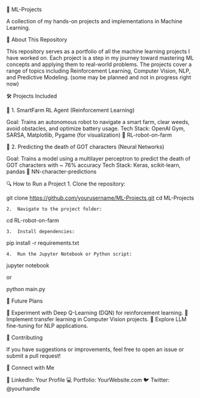 🤖 ML-Projects

A collection of my hands-on projects and implementations in Machine Learning.

📖 About This Repository

This repository serves as a portfolio of all the machine learning projects I have worked on. Each project is a step in my journey toward mastering ML concepts and applying them to real-world problems. The projects cover a range of topics including Reinforcement Learning, Computer Vision, NLP, and Predictive Modeling. (some may be planned and not in progress right now)

🛠️ Projects Included

🔹 1. SmartFarm RL Agent (Reinforcement Learning)

Goal: Trains an autonomous robot to navigate a smart farm, clear weeds, avoid obstacles, and optimize battery usage.
Tech Stack: OpenAI Gym, SARSA, Matplotlib, Pygame (for visualization)
📂 RL-robot-on-farm

🔹 2. Predicting the death of GOT characters (Neural Networks)

Goal: Trains a model using a multilayer perceptron to predict the death of GOT characters with ~ 76% accuracy
Tech Stack: Keras, scikit-learn, pandas
📂 NN-character-predictions 

🔍 How to Run a Project
	1.	Clone the repository:

git clone https://github.com/yourusername/ML-Projects.git
cd ML-Projects


	2.	Navigate to the project folder:

cd RL-robot-on-farm


	3.	Install dependencies:

pip install -r requirements.txt


	4.	Run the Jupyter Notebook or Python script:

jupyter notebook

or

python main.py



📌 Future Plans

🔹 Experiment with Deep Q-Learning (DQN) for reinforcement learning.
🔹 Implement transfer learning in Computer Vision projects.
🔹 Explore LLM fine-tuning for NLP applications.

🤝 Contributing

If you have suggestions or improvements, feel free to open an issue or submit a pull request!

📧 Connect with Me

💼 LinkedIn: Your Profile
💻 Portfolio: YourWebsite.com
🐦 Twitter: @yourhandle